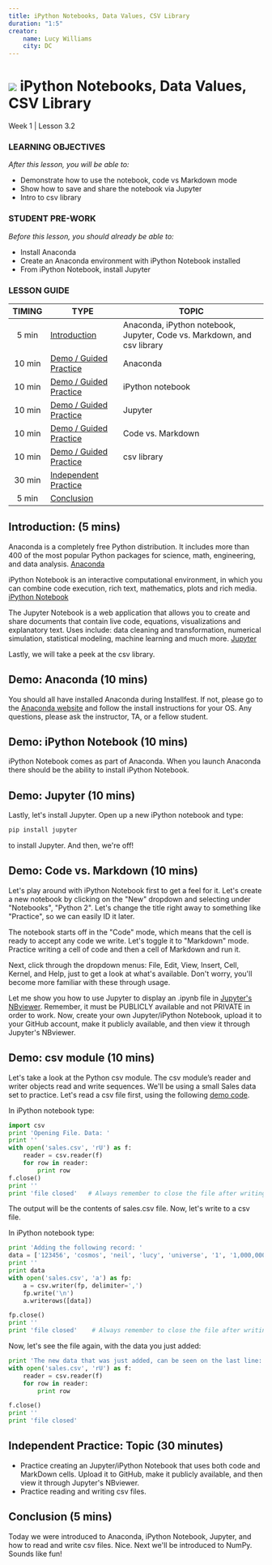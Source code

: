 ```yaml
---
title: iPython Notebooks, Data Values, CSV Library
duration: "1:5"
creator:
    name: Lucy Williams
    city: DC
---
```


# ![](https://ga-dash.s3.amazonaws.com/production/assets/logo-9f88ae6c9c3871690e33280fcf557f33.png) iPython Notebooks, Data Values, CSV Library
Week 1 | Lesson 3.2

### LEARNING OBJECTIVES
*After this lesson, you will be able to:*
- Demonstrate how to use the notebook, code vs Markdown mode
- Show how to save and share the notebook via Jupyter
- Intro to csv library

### STUDENT PRE-WORK
*Before this lesson, you should already be able to:*
- Install Anaconda
- Create an Anaconda environment with iPython Notebook installed
- From iPython Notebook, install Jupyter


### LESSON GUIDE
| TIMING  | TYPE  | TOPIC  |
|:-:|---|---|
| 5 min  | [Introduction](#introduction)   |  Anaconda, iPython notebook, Jupyter, Code vs. Markdown, and csv library |
| 10 min  | [Demo / Guided Practice ](#demo)  | Anaconda  |
| 10 min  | [Demo / Guided Practice ](#demo)  | iPython notebook  |
| 10 min  | [Demo / Guided Practice ](#demo)  | Jupyter  |
| 10 min  | [Demo / Guided Practice ](#demo)  | Code vs. Markdown  |
| 10 min  | [Demo / Guided Practice ](#demo)  | csv library  |
| 30 min  | [Independent Practice](#ind-practice)  |  |
| 5 min  | [Conclusion](#conclusion)  |   |



<a name="Anaconda, iPython notebook, Code vs. Markdown, and csv library"></a>
## Introduction: (5 mins)

Anaconda is a completely free Python distribution. It includes more than 400
of the most popular Python packages for science, math, engineering, and data analysis.
[Anaconda](https://www.continuum.io/downloads)

iPython Notebook is an interactive computational environment, in which you
can combine code execution, rich text, mathematics, plots and rich media.
[iPython Notebook](http://ipython.org/notebook.html)

The Jupyter Notebook is a web application that allows you to create and share
documents that contain live code, equations, visualizations and explanatory text.
Uses include: data cleaning and transformation, numerical simulation,
statistical modeling, machine learning and much more.
[Jupyter](http://jupyter.org/)

Lastly, we will take a peek at the csv library.


<a name="Anaconda"></a>
## Demo: Anaconda (10 mins)

You should all have installed Anaconda during Installfest. If not, please go to the
[Anaconda website](https://www.continuum.io/downloads) and follow the install
instructions for your OS. Any questions, please ask the instructor, TA, or a
fellow student.

<a name="iPython Notebook"></a>
## Demo: iPython Notebook (10 mins)

iPython Notebook comes as part of Anaconda. When you launch Anaconda there should
be the ability to install iPython Notebook.


<a name="Jupyter"></a>
## Demo: Jupyter (10 mins)

Lastly, let's install Jupyter. Open up a new iPython notebook and type:

```bash
pip install jupyter
```

to install Jupyter. And then, we're off!


<a name="Code vs. Markdown"></a>
## Demo: Code vs. Markdown (10 mins)

Let's play around with iPython Notebook first to get a feel for it. Let's create a new notebook by clicking on the "New" dropdown and selecting under "Notebooks", "Python 2". Let's change the title right away to
something like "Practice", so we can easily ID it later.

The notebook starts off in the "Code" mode, which means that the cell is ready to accept
any code we write. Let's toggle it to "Markdown" mode. Practice writing a cell of code and
then a cell of Markdown and run it.

Next, click through the dropdown menus: File, Edit, View, Insert, Cell, Kernel, and Help,
just to get a look at what's available. Don't worry, you'll become more familiar with
these through usage.

Let me show you how to use Jupyter to display an .ipynb file in
[Jupyter's NBviewer](https://nbviewer.jupyter.org/). Remember, it must be PUBLICLY
available and not PRIVATE in order to work. Now, create your own Jupyter/iPython Notebook,
upload it to your GitHub account, make it publicly available, and then view it through
Jupyter's NBviewer.

<a name="csv module"></a>
## Demo: csv module (10 mins)

Let's take a look at the Python csv module. The csv module’s reader and
writer objects read and write sequences. We'll be using a small Sales data set
to practice. Let's read a csv file first, using the following [demo code](./code/w1-3.2-demo.ipynb).

In iPython notebook type:

```python
import csv
print 'Opening File. Data: '
print ''
with open('sales.csv', 'rU') as f:
    reader = csv.reader(f)
    for row in reader:
        print row
f.close()
print ''
print 'file closed'   # Always remember to close the file after writing to it!
```

The output will be the contents of sales.csv file. Now, let's write to a csv file.

In iPython notebook type:

```python
print 'Adding the following record: '
data = ['123456', 'cosmos', 'neil', 'lucy', 'universe', '1', '1,000,000', 'presented']
print ''
print data
with open('sales.csv', 'a') as fp:
    a = csv.writer(fp, delimiter=',')
    fp.write('\n')
    a.writerows([data])

fp.close()
print ''
print 'file closed'    # Always remember to close the file after writing to it!
```

Now, let's see the file again, with the data you just added:

```python
print 'The new data that was just added, can be seen on the last line: '
with open('sales.csv', 'rU') as f:
    reader = csv.reader(f)
    for row in reader:
        print row

f.close()
print ''
print 'file closed'
```


<a name="ind-practice"></a>
## Independent Practice: Topic (30 minutes)
- Practice creating an Jupyter/iPython Notebook that uses both code and MarkDown cells.
Upload it to GitHub, make it publicly available, and then view it through Jupyter's NBviewer.
- Practice reading and writing csv files.


<a name="conclusion"></a>
## Conclusion (5 mins)
Today we were introduced to Anaconda, iPython Notebook, Jupyter, and how to read and write csv files.
Nice. Next we'll be introduced to NumPy. Sounds like fun!
